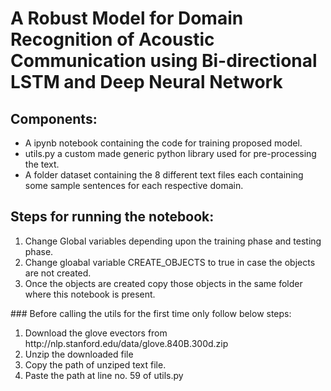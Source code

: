 # A Robust Model for Domain Recognition of Acoustic Communication using Bi-directional LSTM and Deep Neural Network

## Components:
  <ul>
  <li>A ipynb notebook containing the code for training proposed model.</li>
  <li>utils.py a custom made generic python library used for pre-processing the text.</li>
  <li>A folder dataset containing the 8 different text files each containing some sample sentences for each respective domain.</li>
  </ul>

## Steps for running the notebook:
<ol>
    <li>Change Global variables depending upon the training phase and testing phase.</li>
    <li>Change gloabal variable CREATE_OBJECTS to true in case the objects are not created.</li>
    <li>Once the objects are created copy those objects in the same folder where this notebook is present.</li>
    
</ol>
### Before calling the utils for the first time only follow below steps:

<ol>
    <li>Download the glove evectors from http://nlp.stanford.edu/data/glove.840B.300d.zip</li>
    <li>Unzip the downloaded file</li>
    <li>Copy the path of unziped text file.</li>
    <li>Paste the path at line no. 59 of utils.py</li>
</ol>

